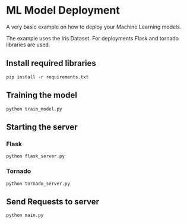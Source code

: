 # ML Model Deployment

A very basic example on how to deploy your Machine Learning models.

The example uses the Iris Dataset. For deployments Flask and tornado libraries are used.

## Install required libraries
`pip install -r requirements.txt`

## Training the model
`python train_model.py`

## Starting the server
### Flask
`python flask_server.py`
### Tornado
`python tornado_server.py`

## Send Requests to server
`python main.py`